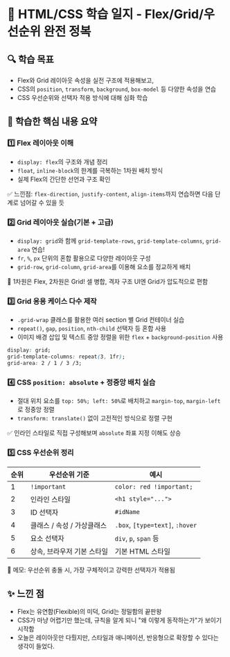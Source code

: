 # 📘 HTML/CSS 학습 일지 - Flex/Grid/우선순위 완전 정복

## 🔍 학습 목표

- Flex와 Grid 레이아웃 속성을 실전 구조에 적용해보고,
- CSS의 `position`, `transform`, `background`, `box-model` 등 다양한 속성을 연습
- CSS 우선순위와 선택자 적용 방식에 대해 심화 학습

## 📌 학습한 핵심 내용 요약

### 1️⃣ Flex 레이아웃 이해

- `display: flex`의 구조와 개념 정리
- `float`, `inline-block`의 한계를 극복하는 1차원 배치 방식
- 실제 Flex의 간단한 선언과 구조 확인

✅ 느낀점:
`flex-direction`, `justify-content`, `align-items`까지 연습하면 다음 단계로 넘어갈 수 있을 듯

### 2️⃣ Grid 레이아웃 실습(기본 + 고급)

- `display: grid`와 함께 `grid-template-rows`, `grid-template-columns`, `grid-area` 연습!
- `fr`, `%`, `px` 단위의 혼합 활용으로 다양한 레이아웃 구성
- `grid-row`, `grid-column`, `grid-area`를 이용해 요소를 정교하게 배치

📎 1차원은 Flex, 2차원은 Grid! 셀 병합, 격자 구조 UI엔 Grid가 압도적으로 편함

### 3️⃣ Grid 응용 케이스 다수 제작

- `.grid-wrap` 클래스를 활용한 여러 section 별 Grid 컨테이너 실습
- `repeat()`, `gap`, `position`, `nth-child` 선택자 등 혼합 사용
- 이미지 배경 삽입 및 텍스트 중앙 정렬을 위한 `flex` + `background-position` 사용

```css
display: grid;
grid-template-columns: repeat(3, 1fr);
grid-area: 2 / 1 / 3 /3;
```

### 4️⃣ CSS `position: absolute` + 정중앙 배치 실습

- 절대 위치 요소를 `top: 50%; left: 50%`로 배치하고 `margin-top`, `margin-left`로 정중앙 정렬
- `transform: translate()` 없이 고전적인 방식으로 정렬 구현

✅ 인라인 스타일로 직접 구성해보며 `absolute` 좌표 지정 이해도 상승

### 5️⃣ CSS 우선순위 정리

| 순위 | 우선순위 기준              | 예시                            |
| ---- | -------------------------- | ------------------------------- |
| 1    | `!important`               | `color: red !important;`        |
| 2    | 인라인 스타일              | `<h1 style="...">`              |
| 3    | ID 선택자                  | `#idName`                       |
| 4    | 클래스 / 속성 / 가상클래스 | `.box`, `[type=text]`, `:hover` |
| 5    | 요소 선택자                | `div`, `p`, `span` 등           |
| 6    | 상속, 브라우저 기본 스타일 | 기본 HTML 스타일                |

📎 메모: 우선순위 충돌 시, 가장 구체적이고 강력한 선택자가 적용됨

## ✨ 느낀 점

- Flex는 유연함(Flexible)의 미덕, Grid는 정밀함의 끝판왕
- CSS가 마냥 어렵기만 했는데, 규칙을 알게 되니 "왜 이렇게 동작하는가"가 보이기 시작함
- 오늘은 레이아웃만 다뤘지만, 스타일과 애니메이션, 반응형으로 확장할 수 있다는 생각이 들었다.

